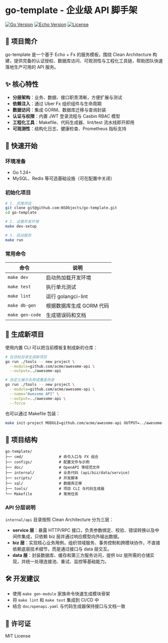 # go-template - 企业级 API 脚手架

[![Go Version](https://img.shields.io/badge/Go-1.24.0%2B-blue.svg)](https://golang.org)
[![Echo Version](https://img.shields.io/badge/Echo-v4.13.4-green.svg)](https://echo.labstack.com)
[![License](https://img.shields.io/badge/License-MIT-yellow.svg)](LICENSE)

## 📖 项目简介

go-template 是一个基于 Echo + Fx 的服务模板，围绕 Clean Architecture 构建，提供完备的认证授权、数据库访问、可观测性与工程化工具链，帮助团队快速落地生产可用的 API 服务。

## ✨ 核心特性

- **分层架构**：业务、数据、接口职责清晰，方便扩展与测试
- **依赖注入**：通过 Uber Fx 组织组件与生命周期
- **数据访问**：集成 GORM、数据库迁移与查询封装
- **认证与权限**：内置 JWT 登录流程与 Casbin RBAC 模型
- **工程化工具**：Makefile、代码生成器、lint/test 流水线即开即用
- **可观测性**：结构化日志、健康检查、Prometheus 指标支持

## 🚀 快速开始

### 环境准备

- Go 1.24+
- MySQL、Redis 等可选基础设施（可在配置中关闭）

### 初始化项目

```bash
# 1. 克隆项目
git clone git@github.com:NSObjects/go-template.git
cd go-template

# 2. 设置开发环境
make dev-setup

# 3. 启动服务
make run
```

### 常用命令

| 命令 | 说明 |
| --- | --- |
| `make dev` | 启动热加载开发环境 |
| `make test` | 执行单元测试 |
| `make lint` | 运行 golangci-lint |
| `make db-gen` | 根据数据库生成 GORM 代码 |
| `make gen-code` | 生成错误码和文档 |

## 🧰 生成新项目

使用内置 CLI 可以把当前模板复制成新的仓库：

```bash
# 在目标目录生成新项目
go run ./tools -- new project \
  --module=github.com/acme/awesome-api \
  --output=../awesome-api

# 自定义展示名称或覆盖目录
go run ./tools -- new project \
  --module=github.com/acme/awesome-api \
  --name="Awesome API" \
  --output=../awesome-api \
  --force
```

也可以通过 Makefile 包装：

```bash
make init-project MODULE=github.com/acme/awesome-api OUTPUT=../awesome-api
```

## 📁 项目结构

```
go-template/
├── cmd/                # 命令入口与 FX 组合
├── configs/            # 配置文件与示例
├── doc/                # OpenAPI 等规范文件
├── internal/           # 业务代码 (api/biz/data/service)
├── scripts/            # 开发脚本
├── sql/                # 数据库迁移
├── tools/              # 项目 CLI 与代码生成器
└── Makefile            # 常用任务
```

### API 分层说明

`internal/api` 目录按照 Clean Architecture 分为三层：

- **service 层**：暴露 HTTP/RPC 接口，负责参数绑定、校验、错误转换以及中间件集成，只依赖 biz 层并通过响应模型向外输出数据。
- **biz 层**：实现核心业务用例，组织领域服务、事务控制和跨模块协作，不直接依赖底层技术细节，而是通过接口与 data 层交互。
- **data 层**：封装数据库、缓存和第三方服务访问，提供 biz 层所需的仓储实现，并统一处理连接池、重试、监控等基础能力。

## 🛠️ 开发建议

- 使用 `make gen-module` 家族命令快速生成模块骨架
- 将 `make lint` 和 `make test` 集成到 CI/CD 中
- 结合 `doc/openapi.yaml` 与代码生成器保持接口与文档一致

## 📄 许可证

MIT License
